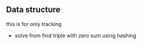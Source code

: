 ## Data structure 
this is for only tracking 

-  solve from find triple with zero sum using hashing